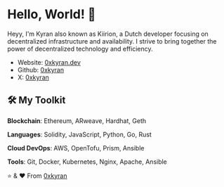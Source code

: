 # Hello, World! 👋

Heyy, I'm Kyran also known as Kiirion, a Dutch developer focusing on decentralized infrastructure and availability. I strive to bring together the power of decentralized technology and efficiency.

- Website: [0xkyran.dev](https://0xkyran.dev/)
- Github:  [0xkyran](https://github.com/0xKyran)
- X:       [0xkyran](https://x.com/0xkyran)

## 🛠️ My Toolkit

**Blockchain**: Ethereum, ARweave, Hardhat, Geth

**Languages**: Solidity, JavaScript, Python, Go, Rust

**Cloud DevOps**: AWS, OpenTofu, Prism, Ansible

**Tools**: Git, Docker, Kubernetes, Nginx, Apache, Ansible

⭐️ & ❤️ From [0xkyran](https://github.com/0xKyran)
